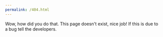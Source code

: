 ```yaml
---
permalink: /404.html
---
```

Wow, how did you do that.
This page doesn't exist, nice job!
If this is due to a bug tell the developers.
